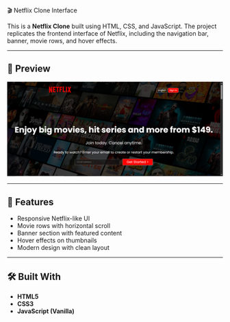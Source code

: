 🎬 Netflix Clone Interface

This is a **Netflix Clone** built using HTML, CSS, and JavaScript. The project replicates the frontend interface of Netflix, including the navigation bar, banner, movie rows, and hover effects.

---

## 📸 Preview

![Netflix Clone Screenshot](img/Capture.PNG) <!-- Replace with a suitable screenshot path -->

---

## 🚀 Features

- Responsive Netflix-like UI
- Movie rows with horizontal scroll
- Banner section with featured content
- Hover effects on thumbnails
- Modern design with clean layout

---

## 🛠️ Built With

- **HTML5**
- **CSS3**
- **JavaScript (Vanilla)**


